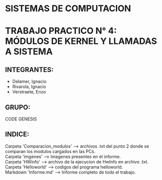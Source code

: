 # **SISTEMAS DE COMPUTACION**
# **TRABAJO PRACTICO N° 4: MÓDULOS DE KERNEL Y LLAMADAS A SISTEMA**

## INTEGRANTES:
- Delamer, Ignacio
- Rivarola, Ignacio
- Verstraete, Enzo

## GRUPO: 
CODE GENESIS

## INDICE:  
Carpeta 'Comparacion_modulos' --> archivos .txt del punto 2 donde se comparan los modulos cargados en las PCs.  
Carpeta 'imgenes' --> Imagenes presentes en el informe.  
Carpeta 'HWinfo' --> archivo de la ejecucion de HwInfo en archivo .txt.   
Carpeta 'Helloworld' --> codigos del programa helloworld.  
Markdown 'Informe.md' --> Informe completo de todo el trabajo.  
